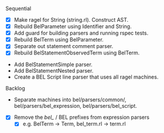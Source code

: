 Sequential
- [x] Make ragel for String (string.rl). Construct AST.
- [x] Rebuild BelParameter using Identifier and String.
- [x] Add guard for building parsers and running rspec tests.
- [x] Rebuild BelTerm using BelParameter.
- [x] Separate out statement comment parser.
- [x] Rebuild BelStatementObservedTerm using BelTerm.
- Add BelStatementSimple parser.
- Add BelStatementNested parser.
- Create a BEL Script line parser that uses all ragel machines.

Backlog
- Separate machines into bel/parsers/common/, bel/parsers/bel_expression, bel/parsers/bel_script.
- [x] Remove the *bel_* / BEL prefixes from expression parsers
  - [x] e.g. BelTerm -> Term, bel_term.rl -> term.rl
